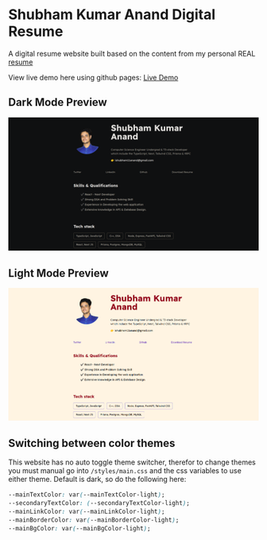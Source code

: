# Shubham Kumar Anand Digital Resume

A digital resume website built based on the content from my personal REAL [resume](./assets/resume.pdf)

View live demo here using github pages: [Live Demo](https://shubhamkumaranand.github.io/digital_resume/)

## Dark Mode Preview

<img src="assets\images\dark_mode.png">

## Light Mode Preview

<img src="assets\images\light_mode.png">

## Switching between color themes

This website has no auto toggle theme switcher, therefor to change themes you must manual go into `/styles/main.css` and the css variables to use either theme. Default is dark, so do the following here:

```css
--mainTextColor: var(--mainTextColor-light);
--secondaryTextColor: (--secondaryTextColor-light);
--mainLinkColor: var(--mainLinkColor-light);
--mainBorderColor: var(--mainBorderColor-light);
--mainBgColor: var(--mainBgColor-light);
```
